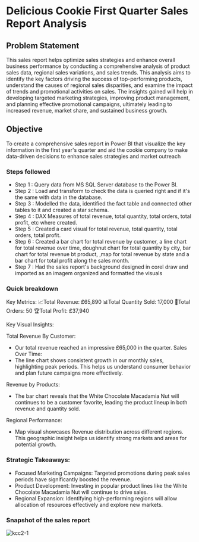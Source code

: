 # Delicious Cookie First Quarter Sales Report Analysis

## Problem Statement
This sales report helps optimize sales strategies and enhance overall business performance by conducting a comprehensive analysis of product sales data, regional sales variations, and sales trends. This analysis aims to identify the key factors driving the success of top-performing products, understand the causes of regional sales disparities, and examine the impact of trends and promotional activities on sales. The insights gained will help in developing targeted marketing strategies, improving product management, and planning effective promotional campaigns, ultimately leading to increased revenue, market share, and sustained business growth.

## Objective
To create a comprehensive sales report in Power BI that visualize the key information in the first year's quarter and aid the cookie company to make data-driven decisions to enhance sales strategies and market outreach

### Steps followed 

- Step 1 : Query data from MS SQL Server database to the Power BI.
- Step 2 : Load and transform to check the data is queried right and if it's the same with data in the database.
- Step 3 : Modelled the data, identified the fact table and connected other tables to it and created a star schema.
- Step 4 : DAX Measures of total revenue, total quantity, total orders, total profit, etc where created.
- Step 5 : Created a card visual for total revenue, total quantity, total orders, total profit.
- Step 6 : Created a bar chart for total revenue by customer, a line chart for total revenue over time, doughnut chart for total quantity by city, bar chart for total revenue bt product, ,map for total revenue by state and a bar chart for total profit along the sales month.
- Step 7 : Had the sales report's background designed in corel draw and imported as an imagem organized and formatted the visuals

### Quick breakdown

Key Metrics:
📈Total Revenue: £65,890
📊Total Quantity Sold: 17,000
🔢Total Orders: 50
🏆Total Profit: £37,940

Key Visual Insights:

Total Revenue By Customer:
- Our total revenue reached an impressive £65,000 in the quarter.
Sales Over Time:
- The line chart shows consistent growth in our monthly sales, highlighting peak periods. This helps us understand consumer behavior and plan future campaigns more effectively.

Revenue by Products:
- The bar chart reveals that the White Chocolate Macadamia Nut will continues to be a customer favorite, leading the product lineup in both revenue and quantity sold.

Regional Performance:
- Map visual showcases Revenue distribution across different regions. This geographic insight helps us identify strong markets and areas for potential growth.

 
### Strategic Takeaways:

- Focused Marketing Campaigns: Targeted promotions during peak sales periods have significantly boosted the revenue.
- Product Development: Investing in popular product lines like the White Chocolate Macadamia Nut will continue to drive sales.
- Regional Expansion: Identifying high-performing regions will allow allocation of resources effectively and explore new markets.

### Snapshot of the sales report
![kcc2-1](https://github.com/Chiemezuo89/Delicious-Cookies-First-Quarter-Sales-Report/assets/172860025/71e1b46e-111a-4dbb-a48e-435eedca1478)
